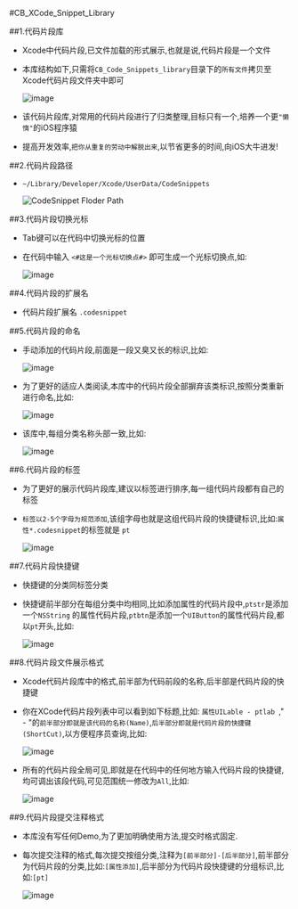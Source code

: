 #CB_XCode_Snippet_Library


##1.代码片段库 

* Xcode中代码片段,已文件加载的形式展示,也就是说,代码片段是一个文件


* 本库结构如下,只需将`CB_Code_Snippets_library`目录下的`所有文件`拷贝至Xcode代码片段文件夹中即可

	![image](https://github.com/ChaoBo/CB_XCode_Snippet_Library/blob/master/CB_Code_Snippets_Images/%E4%BB%A3%E7%A0%81%E7%89%87%E6%AE%B5%E5%BA%93%E7%BB%93%E6%9E%84.png?raw=true)


* 该代码片段库,对常用的代码片段进行了归类整理,目标只有一个,培养一个更`"懒惰"`的iOS程序猿


* 提高开发效率,`把你从重复的劳动中解脱出来`,以节省更多的时间,向iOS大牛进发!

    

##2.代码片段路径


* `~/Library/Developer/Xcode/UserData/CodeSnippets` 

   ![CodeSnippet Floder Path](https://github.com/ChaoBo/CB_XCode_Snippet_Library/blob/master/CB_Code_Snippets_Images/%E4%BB%A3%E7%A0%81%E7%89%87%E6%AE%B5%E6%9C%AC%E5%9C%B0%E8%B7%AF%E5%BE%84.png?raw=true)



##3.代码片段切换光标


* Tab键可以在代码中切换光标的位置


* 在代码中输入 `<#这是一个光标切换点#>` 即可生成一个光标切换点,如:

	![image](https://github.com/ChaoBo/CB_XCode_Snippet_Library/blob/master/CB_Code_Snippets_Images/%E5%85%89%E6%A0%87%E6%9C%AA%E9%80%89%E4%B8%AD.png?raw=true)



##4.代码片段的扩展名


* 代码片段扩展名 `.codesnippet`




##5.代码片段的命名


* 手动添加的代码片段,前面是一段又臭又长的标识,比如:

	![image](https://github.com/ChaoBo/CB_XCode_Snippet_Library/blob/master/CB_Code_Snippets_Images/%E9%BB%98%E8%AE%A4%E5%90%8D%E7%A7%B0.png?raw=true)


* 为了更好的适应人类阅读,本库中的代码片段全部摒弃该类标识,按照分类重新进行命名,比如:

	![image](https://github.com/ChaoBo/CB_XCode_Snippet_Library/blob/master/CB_Code_Snippets_Images/%E6%9B%B4%E6%94%B9%E5%90%8D%E7%A7%B0.png?raw=true)


* 该库中,每组分类名称头部一致,比如:

	![image](https://github.com/ChaoBo/CB_XCode_Snippet_Library/blob/master/CB_Code_Snippets_Images/%E4%BB%A3%E7%A0%81%E7%89%87%E6%AE%B5%E5%88%86%E7%B1%BB%E5%88%97%E8%A1%A8.png?raw=true)



##6.代码片段的标签


* 为了更好的展示代码片段库,建议以标签进行排序,每一组代码片段都有自己的标签


* `标签以2-5个字母为规范添加`,该组字母也就是这组代码片段的快捷键标识,比如:`属性*.codesnippet`的标签就是 `pt`

	![image](https://github.com/ChaoBo/CB_XCode_Snippet_Library/blob/master/CB_Code_Snippets_Images/%E4%BB%A3%E7%A0%81%E7%89%87%E6%AE%B5%E6%A0%87%E7%AD%BE.png?raw=true)




##7.代码片段快捷键


* 快捷键的分类同标签分类


* 快捷键前半部分在每组分类中均相同,比如添加属性的代码片段中,`ptstr`是添加一个`NSString` 的属性代码片段,`ptbtn`是添加一个`UIButton`的属性代码片段,都以`pt`开头,比如:

	![image](https://github.com/ChaoBo/CB_XCode_Snippet_Library/blob/master/CB_Code_Snippets_Images/%E5%BF%AB%E6%8D%B7%E9%94%AE.png?raw=true)




##8.代码片段文件展示格式


* Xcode代码片段库中的格式,前半部为代码前段的名称,后半部是代码片段的快捷键


* 你在XCode代码片段列表中可以看到如下标题,比如: `属性UILable - ptlab `," - "的`前半部分即就是该代码的名称(Name)`,`后半部分即就是代码片段的快捷键(ShortCut)`,以方便程序员查询,比如:

	![image](https://github.com/ChaoBo/CB_XCode_Snippet_Library/blob/master/CB_Code_Snippets_Images/%E4%BB%A3%E7%A0%81%E7%89%87%E6%AE%B5%E5%88%97%E8%A1%A8.png?raw=true)


* 所有的代码片段全局可见,即就是在代码中的任何地方输入代码片段的快捷键,均可调出该段代码,可见范围统一修改为`All`,比如:

	![image](https://github.com/ChaoBo/CB_XCode_Snippet_Library/blob/master/CB_Code_Snippets_Images/%E4%BB%A3%E7%A0%81%E7%89%87%E6%AE%B5%E7%9A%84%E5%8F%AF%E8%A7%81%E8%8C%83%E5%9B%B4.png?raw=true)



##9.代码片段提交注释格式

* 本库没有写任何Demo,为了更加明确使用方法,提交时格式固定.


* 每次提交注释的格式,每次提交按组分类,注释为`[前半部分]-[后半部分]`,前半部分为代码片段的分类,比如:`[属性添加]`,后半部分为代码片段快捷键的分组标识,比如:`[pt]`

	![image](https://github.com/ChaoBo/CB_XCode_Snippet_Library/blob/master/CB_Code_Snippets_Images/%E6%8F%90%E4%BA%A4%E6%A0%BC%E5%BC%8F.png?raw=true)
    
        













